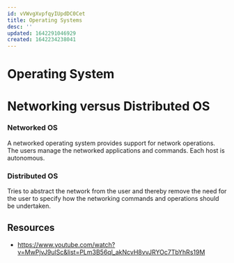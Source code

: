 ```yaml
---
id: vVWvgXvpfqyIUpdDC0Cet
title: Operating Systems
desc: ''
updated: 1642291046929
created: 1642234238041
---
```

# Operating System

# Networking versus Distributed OS

### Networked OS

A networked operating system provides support for network operations. The users manage the networked applications and commands. Each host is autonomous.

### Distributed OS

Tries to abstract the network from the user and thereby remove the need for the user to specify how the networking commands and operations should be undertaken.

## Resources
  - https://www.youtube.com/watch?v=MwPjvJ9ulSc&list=PLm3B56ql_akNcvH8vvJRYOc7TbYhRs19M

